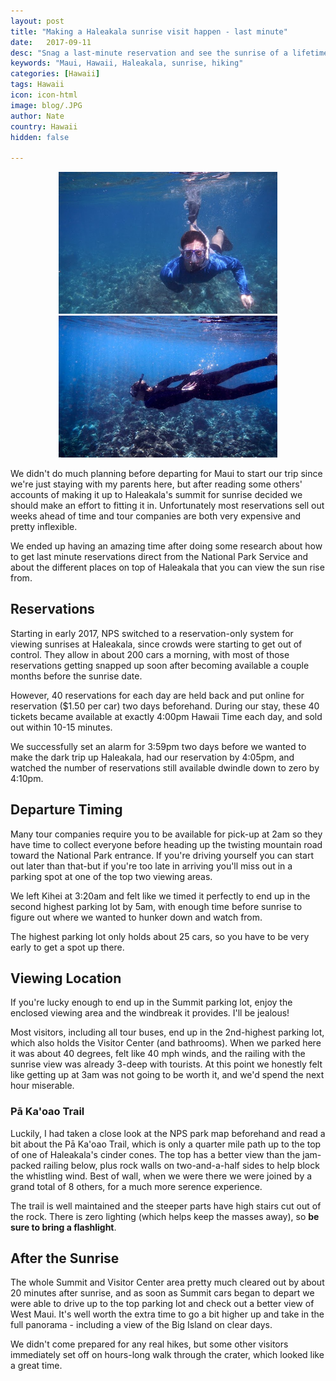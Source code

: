 ```yaml
---
layout: post
title: "Making a Haleakala sunrise visit happen - last minute"
date:   2017-09-11
desc: "Snag a last-minute reservation and see the sunrise of a lifetime."
keywords: "Maui, Hawaii, Haleakala, sunrise, hiking"
categories: [Hawaii]
tags: Hawaii
icon: icon-html
image: blog/.JPG
author: Nate
country: Hawaii
hidden: false

---
```


<div style="text-align: center;"><a href="/static/assets/img/blog/Natesnorkel.JPG" target="_blank"><img src="/static/assets/img/blog/Natesnorkel.JPG" width="350px"></a> <a href="/static/assets/img/blog/amysnorkel.JPG" target="_blank"><img src="/static/assets/img/blog/amysnorkel.JPG" width="350px"></a></div>

We didn't do much planning before departing for Maui to start our trip since we're just staying with my parents here, but after reading some others' accounts of making it up to Haleakala's summit for sunrise decided we should make an effort to fitting it in. Unfortunately most reservations sell out weeks ahead of time and tour companies are both very expensive and pretty inflexible.

We ended up having an amazing time after doing some research about how to get last minute reservations direct from the National Park Service and about the different places on top of Haleakala that you can view the sun rise from.


## <i class="fa fa-check-square" aria-hidden="true" style="color:#2495C4;"></i> Reservations

Starting in early 2017, NPS switched to a reservation-only system for viewing sunrises at Haleakala, since crowds were starting to get out of control. They allow in about 200 cars a morning, with most of those reservations getting snapped up soon after becoming available a couple months before the sunrise date.

However, 40 reservations for each day are held back and put online for reservation ($1.50 per car) two days beforehand. During our stay, these 40 tickets became available at exactly 4:00pm Hawaii Time each day, and sold out within 10-15 minutes.

We successfully set an alarm for 3:59pm two days before we wanted to make the dark trip up Haleakala, had our reservation by 4:05pm, and watched the number of reservations still available dwindle down to zero by 4:10pm.


## <i class="fa fa-check-square" aria-hidden="true" style="color:#2495C4;"></i> Departure Timing

Many tour companies require you to be available for pick-up at 2am so they have time to collect everyone before heading up the twisting mountain road toward the National Park entrance. If you're driving yourself you can start out later than that-but if you're too late in arriving you'll miss out in a parking spot at one of the top two viewing areas.

We left Kihei at 3:20am and felt like we timed it perfectly to end up in the second highest parking lot by 5am, with enough time before sunrise to figure out where we wanted to hunker down and watch from.

The highest parking lot only holds about 25 cars, so you have to be very early to get a spot up there.

## <i class="fa fa-check-square" aria-hidden="true" style="color:#2495C4;"></i> Viewing Location

If you're lucky enough to end up in the Summit parking lot, enjoy the enclosed viewing area and the windbreak it provides. I'll be jealous!

Most visitors, including all tour buses, end up in the 2nd-highest parking lot, which also holds the Visitor Center (and bathrooms). When we parked here it was about 40 degrees, felt like 40 mph winds, and the railing with the sunrise view was already 3-deep with tourists. At this point we honestly felt like getting up at 3am was not going to be worth it, and we'd spend the next hour miserable.

### Pā Ka'oao Trail

Luckily, I had taken a close look at the NPS park map beforehand and read a bit about the Pā Ka'oao Trail, which is only a quarter mile path up to the top of one of Haleakala's cinder cones. The top has a better view than the jam-packed railing below, plus rock walls on two-and-a-half sides to help block the whistling wind. Best of wall, when we were there we were joined by a grand total of 8 others, for a much more serence experience.

The trail is well maintained and the steeper parts have high stairs cut out of the rock. There is zero lighting (which helps keep the masses away), so **be sure to bring a flashlight**.

## <i class="fa fa-check-square" aria-hidden="true" style="color:#2495C4;"></i> After the Sunrise

The whole Summit and Visitor Center area pretty much cleared out by about 20 minutes after sunrise, and as soon as Summit cars began to depart we were able to drive up to the top parking lot and check out a better view of West Maui. It's well worth the extra time to go a bit higher up and take in the full panorama - including a view of the Big Island on clear days.

We didn't come prepared for any real hikes, but some other visitors immediately set off on hours-long walk through the crater, which looked like a great time.
